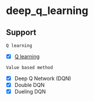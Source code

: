 # deep_q_learning
## Support
`Q learning`
- [x] [Q learning](https://github.com/junfeizhuang/deep_q_learning/tree/master/q_learning) 

`Value based method`
- [x] Deep Q Network (DQN)
- [x] Double DQN
- [x] Dueling DQN
